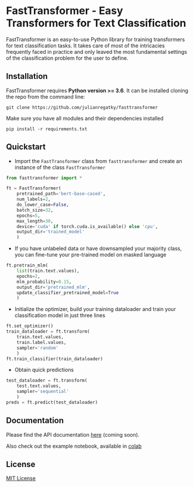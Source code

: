 # FastTransformer - Easy Transformers for Text Classification


FastTransformer is an easy-to-use Python library for training transformers for text classification tasks. It takes care of most of the intricacies frequently faced in practice and only leaved the most fundamental settings of the classification problem for the user to define.

## Installation

FastTransformer requires **Python version >= 3.6**. It can be installed cloning the repo from the command line:

```shell
git clone https://github.com/julianregatky/fasttransformer
```

Make sure you have all modules and their dependencies installed

```shell
pip install -r requirements.txt
```

## Quickstart

* Import the `FastTransformer` class from `fasttransformer` and create an instance of the class `FastTransformer`

```python
from fasttransformer import *

ft = FastTransformer(
	pretrained_path='bert-base-cased',
	num_labels=2,
	do_lower_case=False,
	batch_size=32,
	epochs=5,
	max_length=30,
	device='cuda' if torch.cuda.is_available() else 'cpu',
	output_dir='trained_model'
	)
```

* If you have unlabeled data or have downsampled your majority class, you can fine-tune your pre-trained model on masked language

```python
ft.pretrain_mlm(
	list(train.text.values),
	epochs=2,
	mlm_probability=0.15,
	output_dir='pretrained_mlm',
	update_classifier_pretrained_model=True
	)
```

* Initialize the optimizer, build your training dataloader and train your classification model in just three lines

```python
ft.set_optimizer()
train_dataloader = ft.transform(
	train.text.values,
	train.label.values,
	sampler='random'
	)
ft.train_classifier(train_dataloader)
```

* Obtain quick predictions

```python
test_dataloader = ft.transform(
	test.text.values,
	sampler='sequential'
	)
preds = ft.predict(test_dataloader)
```

## Documentation

Please find the API documentation [here](https://raspy-pet-2ee.notion.site/FastTransformer-5433308fce8f4eaca137453d15d633fc) (coming soon).

Also check out the example notebook, available in [colab](https://colab.research.google.com/drive/1Od9z7zZFtwXyXP0bRuyVWtK0HH03f07R?usp=sharing)


## License

[MIT License](LICENSE)
